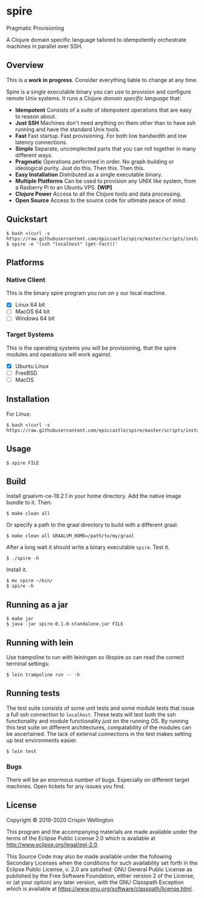# spire

Pragmatic Provisioning

A Clojure domain specific language tailored to idempotently orchestrate machines in parallel over SSH.

## Overview

This is a **work in progress**. Consider everything liable to change at any time.

Spire is a single executable binary you can use to provision and configure remote Unix systems. It runs a Clojure _domain specific language_ that:

 * **Idempotent** Consists of a suite of idempotent operations that are easy to reason about.
 * **Just SSH** Machines don't need anything on them other than to have ssh running and have the standard Unix tools.
 * **Fast** Fast startup. Fast provisioning. For both low bandwidth and low latency connections.
 * **Simple** Separate, uncomplected parts that you can roll together in many different ways.
 * **Pragmatic** Operations performed in order. No graph building or ideological purity. Just do this. Then this. Then this.
 * **Easy Installation** Distributed as a single executable binary.
 * **Multiple Platforms** Can be used to provision any UNIX like system, from a Rasberry Pi to an Ubuntu VPS. **[WIP]**
 * **Clojure Power** Access to all the Clojure tools and data processing.
 * **Open Source** Access to the source code for ultimate peace of mind.

## Quickstart

    $ bash <(curl -s https://raw.githubusercontent.com/epiccastle/spire/master/scripts/install)
    $ spire -e '(ssh "localhost" (get-fact))'

## Platforms

### Native Client

This is the binary spire program you run on y our local machine.

 * [X] Linux 64 bit
 * [ ] MacOS 64 bit
 * [ ] Windows 64 bit

### Target Systems

This is the operating systems you will be provisioning, that the spire modules and operations will work against.

 * [X] Ubuntu Linux
 * [ ] FreeBSD
 * [ ] MacOS

## Installation

For Linux:

    $ bash <(curl -s https://raw.githubusercontent.com/epiccastle/spire/master/scripts/install)

## Usage

    $ spire FILE

## Build

Install graalvm-ce-19.2.1 in your home directory. Add the native image bundle to it. Then:

    $ make clean all

Or specify a path to the graal directory to build with a different graal:

    $ make clean all GRAALVM_HOME=/path/to/my/graal

After a long wait it should write a binary executable `spire`. Test it.

    $ ./spire -h

Install it.

    $ mv spire ~/bin/
    $ spire -h

## Running as a jar

    $ make jar
    $ java -jar spire-0.1.0-standalone.jar FILE

## Running with lein

Use trampoline to run with leiningen so libspire.so can read the correct terminal settings:

    $ lein trampoline run -- -h

## Running tests

The test suite consists of some unit tests and some module tests that issue a full ssh connection to `localhost`. These tests will test both the ssh functionality and module functionality just on the running OS. By running this test suite on different architectures, compatability of the modules can be ascertained. The lack of external connections in the test makes setting up test environments easier.

    $ lein test

### Bugs

There will be an enormous number of bugs. Especially on different target machines. Open tickets for any issues you find.

## License

Copyright © 2019-2020 Crispin Wellington

This program and the accompanying materials are made available under the
terms of the Eclipse Public License 2.0 which is available at
http://www.eclipse.org/legal/epl-2.0.

This Source Code may also be made available under the following Secondary
Licenses when the conditions for such availability set forth in the Eclipse
Public License, v. 2.0 are satisfied: GNU General Public License as published by
the Free Software Foundation, either version 2 of the License, or (at your
option) any later version, with the GNU Classpath Exception which is available
at https://www.gnu.org/software/classpath/license.html.
